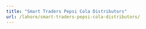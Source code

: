 ```yaml
---
title: "Smart Traders Pepsi Cola Distributors"
url: /lahore/smart-traders-pepsi-cola-distributors/
---
```

